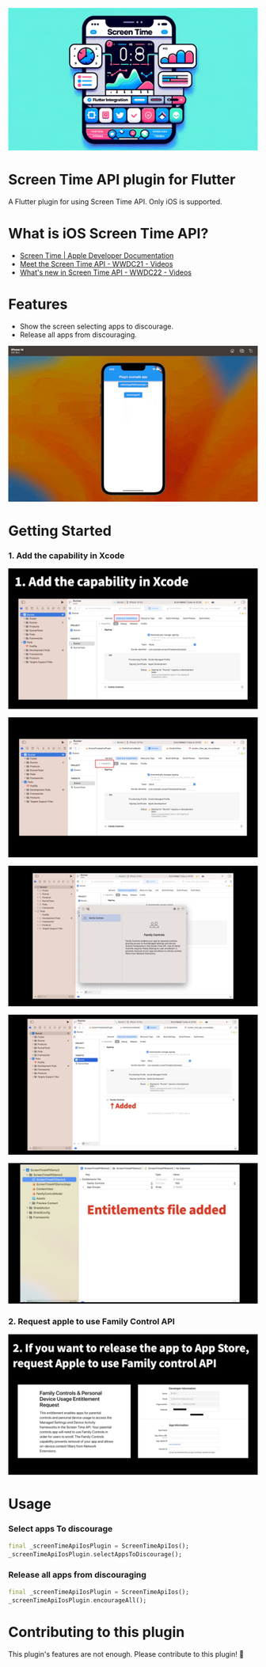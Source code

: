 ![](doc/thumb.png)

# Screen Time API plugin for Flutter
A Flutter plugin for using Screen Time API. Only iOS is supported.

# What is iOS Screen Time API?
- [Screen Time | Apple Developer Documentation](https://developer.apple.com/documentation/screentime)
- [Meet the Screen Time API - WWDC21 - Videos](https://developer.apple.com/videos/play/wwdc2021/10123/)
- [What's new in Screen Time API - WWDC22 - Videos](https://developer.apple.com/videos/play/wwdc2022/110336/)

# Features
* Show the screen selecting apps to discourage.
* Release all apps from discouraging.

![](doc/demo.gif)

# Getting Started

### 1. Add the capability in Xcode

![](doc/1.jpg)

![](doc/2.jpg)

![](doc/3.jpg)

![](doc/4.jpg)

![](doc/5.jpg)

### 2. Request apple to use Family Control API

![](doc/6.jpg)


# Usage

### Select apps To discourage

```dart
final _screenTimeApiIosPlugin = ScreenTimeApiIos();
_screenTimeApiIosPlugin.selectAppsToDiscourage();
```

### Release all apps from discouraging

```dart
final _screenTimeApiIosPlugin = ScreenTimeApiIos();
_screenTimeApiIosPlugin.encourageAll();
```

# Contributing to this plugin
This plugin's features are not enough. Please contribute to this plugin! 🙏